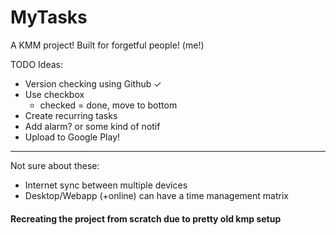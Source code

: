 # MyTasks
A KMM project! Built for forgetful people! (me!)

TODO Ideas:
- Version checking using Github ✓
- Use checkbox
  - checked = done, move to bottom
- Create recurring tasks
- Add alarm? or some kind of notif
- Upload to Google Play!

---
Not sure about these:
- Internet sync between multiple devices
- Desktop/Webapp (+online) can have a time management matrix


#### Recreating the project from scratch due to pretty old kmp setup
